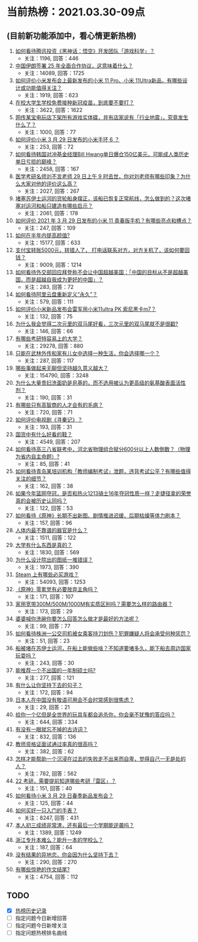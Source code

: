 # 当前热榜：2021.03.30-09点
## (目前新功能添加中，看心情更新热榜)
1. [如何看待腾讯投资《黑神话：悟空》开发团队「游戏科学」？](https://www.zhihu.com/question/451911009)
    * 关注：1196, 回答：446
2. [中国伊朗签署 25 年全面合作协议，这意味着什么？](https://www.zhihu.com/question/409693519)
    * 关注：14089, 回答：1725
3. [如何评价小米发布会上最新发布的小米 11 Pro、小米 11Ultra新品，有哪些设计或功能值得关注？](https://www.zhihu.com/question/451810546)
    * 关注：1919, 回答：623
4. [在校大学生学校免费接种新冠疫苗，到底要不要打？](https://www.zhihu.com/question/447174102)
    * 关注：3622, 回答：1622
5. [网传某宝电玩店下架所有游戏实体碟，并有店家说有「行业地震」，究竟发生什么了？](https://www.zhihu.com/question/451888962)
    * 关注：1000, 回答：77
6. [如何评价小米 3 月 29 日发布的小米手环 6 ？](https://www.zhihu.com/question/451923518)
    * 关注：253, 回答：72
7. [如何看待韩国对冲基金经理Bill Hwang单日爆仓150亿美元，可能成人类历史单日亏损的巅峰？](https://www.zhihu.com/question/451765917)
    * 关注：2458, 回答：167
8. [医学考研名师刘不言老师 29 日上午 9 时去世，你对刘老师有哪些印象？为什么大家对他的评价这么高？](https://www.zhihu.com/question/451858460)
    * 关注：2027, 回答：267
9. [堵塞苏伊士运河的货轮船身摆正，该船已恢复正常航线，怎么做到的？这次堵塞对运河和船只建造有哪些启示？](https://www.zhihu.com/question/451841669)
    * 关注：2061, 回答：178
10. [如何评价 2021 年 3 月 29 日发布的小米 11 青春版手机？有哪些亮点和槽点？](https://www.zhihu.com/question/451833908)
    * 关注：247, 回答：109
11. [如何在半年内提高颜值?](https://www.zhihu.com/question/302545858)
    * 关注：15177, 回答：633
12. [支付宝转账5000元，转错人了， 打电话联系对方，对方关机了，该如何要回钱？](https://www.zhihu.com/question/351571558)
    * 关注：9009, 回答：1214
13. [如何看待外交部回应拜登称不会让中国超越美国：「中国的目标从不是超越美国，而是超越自我成为更好的中国」？](https://www.zhihu.com/question/451384839)
    * 关注：283, 回答：72
14. [如何看待阿里云盘重新定义“永久”？](https://www.zhihu.com/question/451158111)
    * 关注：579, 回答：111
15. [如何评价小米新品发布会雷军用小米11ultra PK 索尼黑卡m7？](https://www.zhihu.com/question/451916770)
    * 关注：132, 回答：75
16. [为什么我会觉得二次元里的双马尾好看，三次元里的双马尾就不是很戳?](https://www.zhihu.com/question/449620519)
    * 关注：146, 回答：66
17. [有哪些考研特容易上的大学？](https://www.zhihu.com/question/295853267)
    * 关注：29278, 回答：880
18. [只能在武林外传和家有儿女中选择一种生活，你会选择哪一个？](https://www.zhihu.com/question/448595247)
    * 关注：287, 回答：117
19. [哪些事做起来无聊但坚持越久意义越大？](https://www.zhihu.com/question/25365330)
    * 关注：154790, 回答：3248
20. [为什么大量贵妇洗面奶是皂基的，而不选用被认为更高级的氨基酸表面活性剂？](https://www.zhihu.com/question/413660084)
    * 关注：190, 回答：31
21. [有哪些只有高智商的人才会有的毛病？](https://www.zhihu.com/question/301999320)
    * 关注：720, 回答：71
22. [如何评价电视剧《寻秦记》？](https://www.zhihu.com/question/25122708)
    * 关注：193, 回答：31
23. [国货中有什么好看的鞋？](https://www.zhihu.com/question/278654959)
    * 关注：4549, 回答：207
24. [如何看待高三八省联考中，河北省物理组合赋分600分以上人数倒数？（物理为省内自主命题）?](https://www.zhihu.com/question/451040344)
    * 关注：85, 回答：41
25. [如何看待青岛某培训机构「教师编制考试」泄题，违背考试公平？有哪些值得关注的细节？](https://www.zhihu.com/question/451816020)
    * 关注：162, 回答：38
26. [如果今年篮网夺冠，是否和热火1213骑士16年夺冠性质一样？走捷径拿的荣誉真的会被历史认同吗？](https://www.zhihu.com/question/451812296)
    * 关注：122, 回答：53
27. [如何看待《原神》长期不出新图、剧情推进迟缓、后期枯燥等体力刷本？](https://www.zhihu.com/question/450099883)
    * 关注：157, 回答：96
28. [人体内最不靠谱的器官是什么？](https://www.zhihu.com/question/444561263)
    * 关注：1511, 回答：122
29. [大学有什么东西是真的？](https://www.zhihu.com/question/430807321)
    * 关注：1830, 回答：569
30. [为什么设计院出的图纸一堆错误？](https://www.zhihu.com/question/424426309)
    * 关注：1973, 回答：390
31. [Steam 上有哪些必买游戏？](https://www.zhihu.com/question/35296900)
    * 关注：54093, 回答：1253
32. [《原神》零氪党有必要放弃主角吗？](https://www.zhihu.com/question/451301481)
    * 关注：171, 回答：107
33. [家用宽带300M/500M/1000M有实质区别吗？需要怎么样的路由器？](https://www.zhihu.com/question/48225620)
    * 关注：173, 回答：29
34. [婆婆喊你洗碗你要怎么回答怎么做才是最好的方法呢？](https://www.zhihu.com/question/435122864)
    * 关注：99, 回答：77
35. [如何看待株洲一公交司机被女乘客持刀划伤？犯罪嫌疑人将会承受何种惩罚？](https://www.zhihu.com/question/451886597)
    * 关注：51, 回答：23
36. [船被堵在苏伊士运河，在船上能做些啥？不知道要堵多久，能下船去周边国家玩耍吗？](https://www.zhihu.com/question/451338897)
    * 关注：243, 回答：30
37. [能推荐一个不出国的一年制硕士吗?](https://www.zhihu.com/question/442392619)
    * 关注：277, 回答：121
38. [有什么让你坚持下去的句子？](https://www.zhihu.com/question/442163384)
    * 关注：172, 回答：94
39. [日本人在中国没有敬语可用会不会时常感到很焦虑？](https://www.zhihu.com/question/451533588)
    * 关注：29, 回答：21
40. [给你一个亿但是全世界的玩具车都会追杀你，你会毫不犹豫的答应吗？](https://www.zhihu.com/question/451645568)
    * 关注：644, 回答：334
41. [有没有一眼就忘不掉的古诗词？](https://www.zhihu.com/question/442263225)
    * 关注：832, 回答：136
42. [教师资格证面试通过率真的很高吗？](https://www.zhihu.com/question/435289719)
    * 关注：382, 回答：62
43. [怎样才能帮助一个沉浸在过去的失败走不出来而自卑，觉得自己一无是处的人？](https://www.zhihu.com/question/265052743)
    * 关注：782, 回答：562
44. [22 考研，需要提前知道哪些考研「雷区」？](https://www.zhihu.com/question/448380449)
    * 关注：151, 回答：40
45. [如何看待小米 3 月 29 日春季新品发布会？](https://www.zhihu.com/question/451916735)
    * 关注：125, 回答：44
46. [如何买好一只入门的手表？](https://www.zhihu.com/question/313009213)
    * 关注：8247, 回答：431
47. [本人初三成绩非常渣，还有最后一个学期能逆袭吗？](https://www.zhihu.com/question/445631525)
    * 关注：1389, 回答：1249
48. [浙江专升本难么？能升一本的学校么？](https://www.zhihu.com/question/335935830)
    * 关注：187, 回答：64
49. [没有结果的异地恋，你会因为什么坚持下去？](https://www.zhihu.com/question/447315312)
    * 关注：290, 回答：270
50. [有哪些惊艳的作文结尾?](https://www.zhihu.com/question/369181074)
    * 关注：4754, 回答：112
## TODO
* [x] [热榜历史记录](hot_history/AllHot.md)
* [ ] 指定问题今日新增回答
* [ ] 指定问题今日新增关注
* [ ] 指定问题热榜排名曲线
